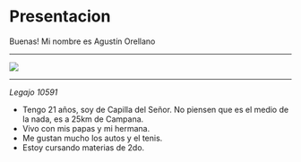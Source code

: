 # Presentacion

Buenas! Mi nombre es Agustín Orellano
___
![](https://scontent-eze1-1.xx.fbcdn.net/v/t1.0-9/s960x960/93581781_2828508567203591_4797108088832262144_o.jpg?_nc_cat=101&_nc_sid=8024bb&_nc_ohc=CnvDQUHOqsMAX8mJC6p&_nc_ht=scontent-eze1-1.xx&_nc_tp=7&oh=ad6e744618d0e52b841c7882979e47ea&oe=5EBC1101)
___
*Legajo 10591*
- Tengo 21 años, soy de Capilla del Señor. No piensen que es el medio de la nada, es a 25km de Campana. 
- Vivo con mis papas y mi hermana.
- Me gustan mucho los autos y el tenis.
- Estoy cursando materias de 2do.
